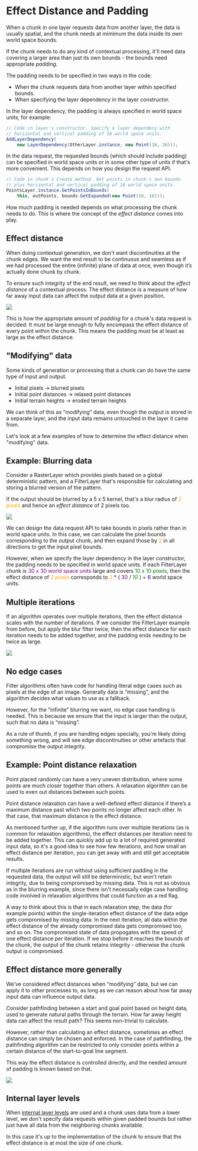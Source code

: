 # Effect Distance and Padding

When a chunk in one layer requests data from another layer, the data is usually spatial, and the chunk needs at mimimum the data inside its own world space bounds.

If the chunk needs to do any kind of contextual processing, it'll need data covering a larger area than just its own bounds - the bounds need appropriate *padding*.

The padding needs to be specified in two ways in the code:

- When the chunk requests data from another layer within specified bounds.
- When specifying the layer dependency in the layer constructor.

In the layer dependency, the padding is always specified in world space units, for example:

```cs
// Code in layer's constructor. Specify a layer dependecy with
// horizontal and vertical padding of 16 world space units.
AddLayerDependency(
	new LayerDependency(OtherLayer.instance, new Point(16, 16)));
```

In the data request, the requested bounds (which should include padding) can be specified in world space units or in some other type of units if that's more convenient. This depends on how you design the request API.

```cs
// Code in chunk's Create method. Get points in chunk's own bounds
// plus horizontal and vertical padding of 16 world space units.
PointsLayer.instance.GetPointsInBounds(
	this, outPoints, bounds.GetExpanded(new Point(16, 16)));
```

How much padding is needed depends on what processing the chunk needs to do. This is where the concept of the *effect distance* comes into play.

## Effect distance

When doing contextual generation, we don't want discontinuities at the chunk edges. We want the end result to be continuous and seamless as if we had processed the entire (infinite) plane of data at once, even though it’s actually done chunk by chunk.

To ensure such integrity of the end result, we need to think about the *effect distance* of a contextual process. The effect distance is a measure of how far away input data can affect the output data at a given position.

![](EffectDistanceChunkAndRadius.png)

This is how the appropriate amount of *padding* for a chunk's data request is decided: It must be large enough to fully encompass the effect distance of every point within the chunk. This means the padding must be at least as large as the effect distance.

## "Modifying" data

Some kinds of generation or processing that a chunk can do have the same type of input and output.

- Initial pixels → blurred pixels
- Initial point distances → relaxed point distances
- Initial terrain heights → eroded terrain heights

We can think of this as “modifying” data, even though the output is stored in a separate layer, and the input data remains untouched in the layer it came from.

Let's look at a few examples of how to determine the effect distance when "modifying" data.

## Example: Blurring data

Consider a RasterLayer which provides pixels based on a global deterministic pattern, and a FilterLayer that's responsible for calculating and storing a blurred version of the pattern.

If the output should be blurred by a 5 x 5 kernel, that's a blur radius of <span style="color:orange">2 pixels</span> and hence an *effect distance* of 2 pixels too.

![](PaddingBlur.png)

We can design the data request API to take bounds in pixels rather than in world space units. In this case, we can calculate the pixel bounds corresponding to the output chunk, and then expand those by <span style="color:orange">2</span> in all directions to get the input pixel bounds.

However, when we specify the layer dependency in the layer constructor, the padding needs to be specified in world space units. If each FilterLayer chunk is <span style="color:purple">30 x 30 world space units</span> large and covers <span style="color:green">10 x 10 pixels</span>, then the effect distance of <span style="color:orange">2 pixels</span> corresponds to <span style="color:orange">2</span> * ( <span style="color:purple">30</span> / <span style="color:green">10</span> ) = <span style="color:blue">6</span> world space units.

## Multiple iterations

If an algorithm operates over multiple iterations, then the effect distance scales with the number of iterations. If we consider the FilterLayer example from before, but apply the blur filter twice, then the effect distance for each iteration needs to be added together, and the padding ends needing to be twice as large.

![](PaddingBlurIterations.png)

## No edge cases

Filter algorithms often have code for handling literal edge cases such as pixels at the edge of an image. Generally data is “missing”, and the algorithm decides what values to use as a fallback.

However, for the “infinite” blurring we want, no edge case handling is needed. This is because we ensure that the input is larger than the output, such that no data is “missing”.

As a rule of thumb, if you are handling edges specially, you’re likely doing something wrong, and will see edge discontinuities or other artefacts that compromise the output integrity.

## Example: Point distance relaxation

Point placed randomly can have a very uneven distribution, where some points are much closer together than others. A relaxation algorithm can be used to even out distances between such points.

Point distance relaxation can have a well-defined effect distance if there’s a maximum distance past which two points no longer affect each other. In that case, that maximum distance is the effect distance.

As mentioned further up, if the algorithm runs over multiple iterations (as is common for relaxation algorithms), the effect distances per iteration need to be added together. This can quickly add up to a lot of required generated input data, so it's a good idea to see how few iterations, and how small an effect distance per iteration, you can get away with and still get acceptable results.

If multiple iterations are run without using sufficient padding in the requested data, the output will still be deterministic, but won't retain integrity, due to being compromised by missing data. This is not as obvious as in the blurring example, since there isn't necessaily edge case handling code involved in relaxation algorithms that could function as a red flag.

A way to think about this is that in each relaxation step, the data (for example points) within the single-iteration effect distance of the data edge gets compromised by missing data. In the next iteration, all data within the effect distance of the already compromised data gets compromised too, and so on. The compromised state of data propogates with the speed of one effect distance per iteration. If we stop before it reaches the bounds of the chunk, the output of the chunk retains integrity - otherwise the chunk output is compromised.

## Effect distance more generally

We’ve considered effect distances when “modifying” data, but we can apply it to other processes to, as long as we can reason about how far away input data can influence output data.

Consider pathfinding between a start and goal point based on height data, used to generate natural paths through the terrain. How far away height data can affect the result path? This seems non-trivial to calculate.

However, rather than calculating an effect distance, sometimes an effect distance can simply be chosen and enforced. In the case of pathfinding, the pathfinding algorithm can be restricted to only consider points within a certain distance of the start-to-goal line segment.

This way the effect distance is controlled directly, and the needed amount of padding is known based on that.

![](PaddingPathfinding.png)

## Internal layer levels

When [internal layer levels](InternalLayerLevels.md) are used and a chunk uses data from a lower level, we don't specify data requests within given padded bounds but rather just have all data from the neighboring chunks available.

In this case it's up to the implementation of the chunk to ensure that the effect distance is at most the size of one chunk.
